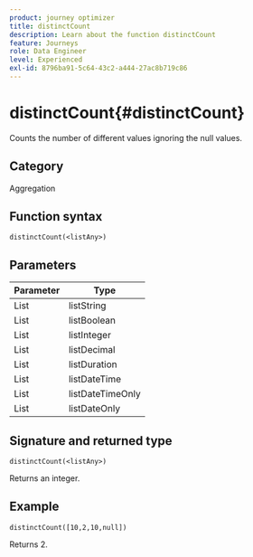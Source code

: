 ```yaml
---
product: journey optimizer
title: distinctCount
description: Learn about the function distinctCount
feature: Journeys
role: Data Engineer
level: Experienced
exl-id: 8796ba91-5c64-43c2-a444-27ac8b719c86
---
```

# distinctCount{#distinctCount}

Counts the number of different values ignoring the null values.

## Category

Aggregation

## Function syntax

`distinctCount(<listAny>)`

## Parameters

| Parameter | Type             |
|-----------|------------------|
| List      | listString       |
| List      | listBoolean      |
| List      | listInteger      |
| List      | listDecimal      |
| List      | listDuration     |
| List      | listDateTime     |
| List      | listDateTimeOnly |
| List      | listDateOnly     |

## Signature and returned type

`distinctCount(<listAny>)`

Returns an integer.

## Example

`distinctCount([10,2,10,null])`

Returns 2.

